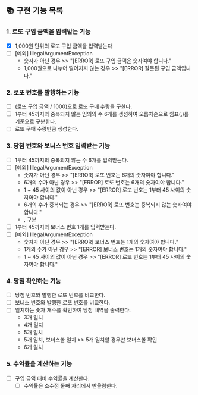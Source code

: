 ## 📚 구현 기능 목록

### 1. 로또 구입 금액을 입력받는 기능
- [x] 1,000원 단위의 로또 구입 금액을 입력받는다
- [ ] [예외] IllegalArgumentException
  - 숫자가 아닌 경우 >> "[ERROR] 로또 구입 금액은 숫자여야 합니다."
  - 1,000원으로 나누어 떨어지지 않는 경우 >> "[ERROR] 잘못된 구입 금액입니다."

### 2. 로또 번호를 발행하는 기능
- [ ] (로또 구입 금액 / 1000)으로 로또 구매 수량을 구한다.
- [ ] 1부터 45까지의 중복되지 않는 임의의 수 6개를 생성하여 오름차순으로 쉼표(,)를 기준으로 구분한다.
- [ ] 로또 구매 수량만큼 생성한다.

### 3. 당첨 번호와 보너스 번호 입력받는 기능
- [ ] 1부터 45까지의 중복되지 않는 수 6개를 입력받는다.
- [ ] [예외] IllegalArgumentException
  - 숫자가 아닌 경우 >> "[ERROR] 로또 번호는 6개의 숫자여야 합니다."
  - 6개의 수가 아닌 경우 >> "[ERROR] 로또 번호는 6개의 숫자여야 합니다."
  - 1 ~ 45 사이의 값이 아닌 경우 >> "[ERROR] 로또 번호는 1부터 45 사이의 숫자여야 합니다."
  - 6개의 수가 중복되는 경우 >> "[ERROR] 로또 번호는 중복되지 않는 숫자여야 합니다."
  - , 구분
- [ ] 1부터 45까지의 보너스 번호 1개를 입력받는다.
- [ ] [예외] IllegalArgumentException
  - 숫자가 아닌 경우 >> "[ERROR] 보너스 번호는 1개의 숫자여야 합니다."
  - 1개의 수가 아닌 경우 >> "[ERROR] 보너스 번호는 1개의 숫자여야 합니다."
  - 1 ~ 45 사이의 값이 아닌 경우 >> "[ERROR] 로또 번호는 1부터 45 사이의 숫자여야 합니다."

### 4. 당첨 확인하는 기능
- [ ] 당첨 번호와 발행한 로또 번호를 비교한다.
- [ ] 보너스 번호와 발행한 로또 번호를 비교한다.
- [ ] 일치하는 숫자 개수를 확인하여 당첨 내역을 출력한다.
  - 3개 일치
  - 4개 일치
  - 5개 일치
  - 5개 일치, 보너스볼 일치 >> 5개 일치할 경우만 보너스볼 확인
  - 6개 일치

### 5. 수익률을 계산하는 기능
- [ ] 구입 금액 대비 수익률을 계산한다.
  - [ ] 수익률은 소수점 둘째 자리에서 반올림한다.